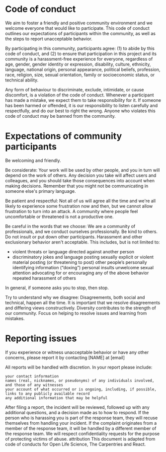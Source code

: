# Code of conduct

We aim to foster a friendly and positive community environment and we welcome everyone that would like to participate. This code of conduct outlines our expectations of participants within the community, as well as the steps to report unacceptable behavior.

By participating in this community, participants agree: (1) to abide by this code of conduct, and (2) to ensure that participation in this project and its community is a harassment-free experience for everyone, regardless of age, gender, gender identity or expression, disability, culture, ethnicity, language, national origin, personal appearance, political beliefs, profession, race, religion, size, sexual orientation, family or socioeconomic status, or technical ability.

Any form of behaviour to discriminate, exclude, intimidate, or cause discomfort, is a violation of the code of conduct. Whenever a participant has made a mistake, we expect them to take responsibility for it. If someone has been harmed or offended, it is our responsibility to listen carefully and respectfully, and do our best to right the wrong. Anyone who violates this code of conduct may be banned from the community.

# Expectations of community participants

Be welcoming and friendly.

Be considerate: Your work will be used by other people, and you in turn will depend on the work of others. Any decision you take will affect users and colleagues, and you should take those consequences into account when making decisions. Remember that you might not be communicating in someone else's primary language.

Be patient and respectful: Not all of us will agree all the time and we're all likely to experience some frustration now and then, but we cannot allow frustration to turn into an attack. A community where people feel uncomfortable or threatened is not a productive one.

Be careful in the words that we choose: We are a community of professionals, and we conduct ourselves professionally. Be kind to others. Do not insult or put down other participants. Harassment and other exclusionary behavior aren't acceptable. This includes, but is not limited to:

- violent threats or language directed against another person
-  discriminatory jokes and language
    posting sexually explicit or violent material
    posting (or threatening to post) other people’s personally identifying information (“doxing”)
    personal insults
    unwelcome sexual attention
    advocating for or encouraging any of the above behavior
    repeated harassment of others

In general, if someone asks you to stop, then stop.

Try to understand why we disagree: Disagreements, both social and technical, happen all the time. It is important that we resolve disagreements and differing views constructively. Diversity contributes to the strength of our community. Focus on helping to resolve issues and learning from mistakes.

# Reporting issues

If you experience or witness unacceptable behavior or have any other concerns, please report it by contacting [NAME] at [email]

All reports will be handled with discretion. In your report please include:

    your contact information
    names (real, nicknames, or pseudonyms) of any individuals involved, and those of any witnesses
    your account of what occurred or is ongoing, including, if possible, links to any publicly available record
    any additional information that may be helpful

After filing a report, the incident will be reviewed, followed up with any additional questions, and a decision made as to how to respond. If the person who is harassing you is part of the response team, they will recuse themselves from handling your incident. If the complaint originates from a member of the response team, it will be handled by a different member of the response team. We will respect confidentiality requests for the purpose of protecting victims of abuse.
attribution
This document is adapted from code of conducts for Open Life Science, The Carpentries and React.
